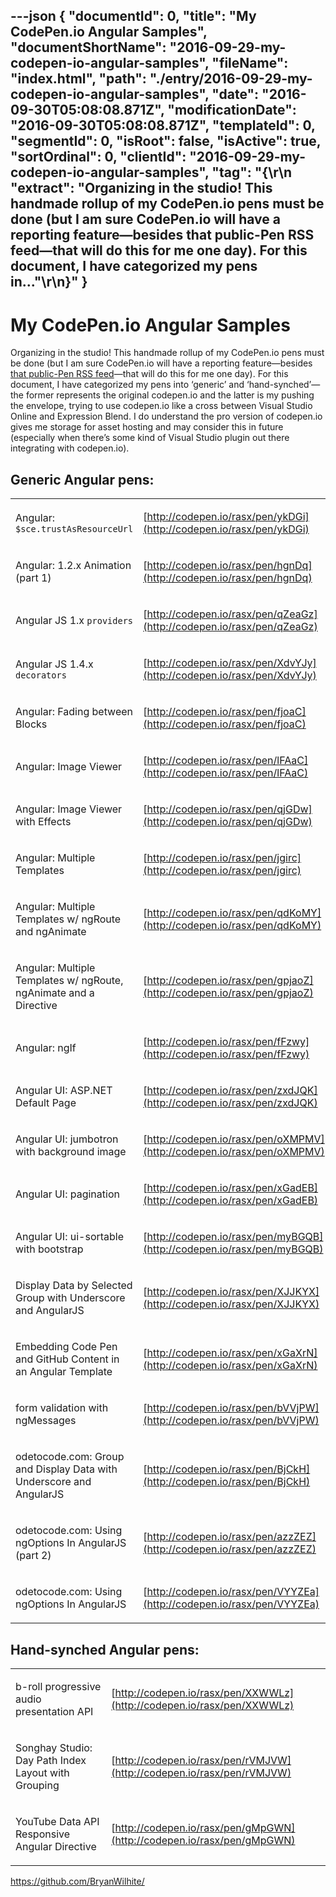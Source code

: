 ---json
{
  "documentId": 0,
  "title": "My CodePen.io Angular Samples",
  "documentShortName": "2016-09-29-my-codepen-io-angular-samples",
  "fileName": "index.html",
  "path": "./entry/2016-09-29-my-codepen-io-angular-samples",
  "date": "2016-09-30T05:08:08.871Z",
  "modificationDate": "2016-09-30T05:08:08.871Z",
  "templateId": 0,
  "segmentId": 0,
  "isRoot": false,
  "isActive": true,
  "sortOrdinal": 0,
  "clientId": "2016-09-29-my-codepen-io-angular-samples",
  "tag": "{\r\n  \"extract\": \"Organizing in the studio! This handmade rollup of my CodePen.io pens must be done (but I am sure CodePen.io will have a reporting feature—besides that public-Pen RSS feed—that will do this for me one day). For this document, I have categorized my pens in...\"\r\n}"
}
---

# My CodePen.io Angular Samples

Organizing in the studio! This handmade rollup of my CodePen.io pens must be done (but I am sure CodePen.io will have a reporting feature—besides [that public-Pen RSS feed](https://blog.codepen.io/documentation/api/rss-feeds/)—that will do this for me one day). For this document, I have categorized my pens into ‘generic’ and ‘hand-synched’—the former represents the original codepen.io and the latter is my pushing the envelope, trying to use codepen.io like a cross between Visual Studio Online and Expression Blend. I do understand the pro version of codepen.io gives me storage for asset hosting and may consider this in future (especially when there’s some kind of Visual Studio plugin out there integrating with codepen.io).

## Generic Angular pens:

<table class="WordWalkingStickTable"><tr><td>

Angular: `$sce.trustAsResourceUrl`

</td><td>

[http://codepen.io/rasx/pen/ykDGi](http://codepen.io/rasx/pen/ykDGi)

</td></tr><tr><td>

Angular: 1.2.x Animation (part 1)

</td><td>

[http://codepen.io/rasx/pen/hgnDq](http://codepen.io/rasx/pen/hgnDq)

</td></tr><tr><td>

Angular JS 1.x `providers`

</td><td>

[http://codepen.io/rasx/pen/qZeaGz](http://codepen.io/rasx/pen/qZeaGz)

</td></tr><tr><td>

Angular JS 1.4.x `decorators`

</td><td>

[http://codepen.io/rasx/pen/XdvYJy](http://codepen.io/rasx/pen/XdvYJy)

</td></tr><tr><td>

Angular: Fading between Blocks

</td><td>

[http://codepen.io/rasx/pen/fjoaC](http://codepen.io/rasx/pen/fjoaC)

</td></tr><tr><td>

Angular: Image Viewer

</td><td>

[http://codepen.io/rasx/pen/lFAaC](http://codepen.io/rasx/pen/lFAaC)

</td></tr><tr><td>

Angular: Image Viewer with Effects

</td><td>

[http://codepen.io/rasx/pen/qjGDw](http://codepen.io/rasx/pen/qjGDw)

</td></tr><tr><td>

Angular: Multiple Templates

</td><td>

[http://codepen.io/rasx/pen/jgirc](http://codepen.io/rasx/pen/jgirc)

</td></tr><tr><td>

Angular: Multiple Templates w/ ngRoute and ngAnimate

</td><td>

[http://codepen.io/rasx/pen/qdKoMY](http://codepen.io/rasx/pen/qdKoMY)

</td></tr><tr><td>

Angular: Multiple Templates w/ ngRoute, ngAnimate and a Directive

</td><td>

[http://codepen.io/rasx/pen/gpjaoZ](http://codepen.io/rasx/pen/gpjaoZ)

</td></tr><tr><td>

Angular: ngIf

</td><td>

[http://codepen.io/rasx/pen/fFzwy](http://codepen.io/rasx/pen/fFzwy)

</td></tr><tr><td>

Angular UI: ASP.NET Default Page

</td><td>

[http://codepen.io/rasx/pen/zxdJQK](http://codepen.io/rasx/pen/zxdJQK)

</td></tr><tr><td>

Angular UI: jumbotron with background image

</td><td>

[http://codepen.io/rasx/pen/oXMPMV](http://codepen.io/rasx/pen/oXMPMV)

</td></tr><tr><td>

Angular UI: pagination

</td><td>

[http://codepen.io/rasx/pen/xGadEB](http://codepen.io/rasx/pen/xGadEB)

</td></tr><tr><td>

Angular UI: ui-sortable with bootstrap

</td><td>

[http://codepen.io/rasx/pen/myBGQB](http://codepen.io/rasx/pen/myBGQB)

</td></tr><tr><td>

Display Data by Selected Group with Underscore and AngularJS

</td><td>

[http://codepen.io/rasx/pen/XJJKYX](http://codepen.io/rasx/pen/XJJKYX)

</td></tr><tr><td>

Embedding Code Pen and GitHub Content in an Angular Template

</td><td>

[http://codepen.io/rasx/pen/xGaXrN](http://codepen.io/rasx/pen/xGaXrN)

</td></tr><tr><td>

form validation with ngMessages

</td><td>

[http://codepen.io/rasx/pen/bVVjPW](http://codepen.io/rasx/pen/bVVjPW)

</td></tr><tr><td>

odetocode.com: Group and Display Data with Underscore and AngularJS

</td><td>

[http://codepen.io/rasx/pen/BjCkH](http://codepen.io/rasx/pen/BjCkH)

</td></tr><tr><td>

odetocode.com: Using ngOptions In AngularJS (part 2)

</td><td>

[http://codepen.io/rasx/pen/azzZEZ](http://codepen.io/rasx/pen/azzZEZ)

</td></tr><tr><td>

odetocode.com: Using ngOptions In AngularJS

</td><td>

[http://codepen.io/rasx/pen/VYYZEa](http://codepen.io/rasx/pen/VYYZEa)

</td></tr></table>

## Hand-synched Angular pens:

<table class="WordWalkingStickTable"><tr><td>

b-roll progressive audio presentation API

</td><td>

[http://codepen.io/rasx/pen/XXWWLz](http://codepen.io/rasx/pen/XXWWLz)

</td></tr><tr><td>

Songhay Studio: Day Path Index Layout with Grouping

</td><td>

[http://codepen.io/rasx/pen/rVMJVW](http://codepen.io/rasx/pen/rVMJVW)

</td></tr><tr><td>

YouTube Data API Responsive Angular Directive

</td><td>

[http://codepen.io/rasx/pen/gMpGWN](http://codepen.io/rasx/pen/gMpGWN)

</td></tr></table>

<https://github.com/BryanWilhite/>
